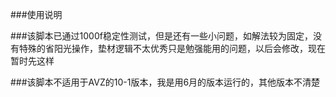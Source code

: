 ###使用说明



###该脚本已通过1000f稳定性测试，但是还有一些小问题，如解法较为固定，没有特殊的省阳光操作，垫材逻辑不太优秀只是勉强能用的问题，以后会修改，现在暂时先这样

###该脚本不适用于AVZ的10-1版本，我是用6月的版本运行的，其他版本不清楚
